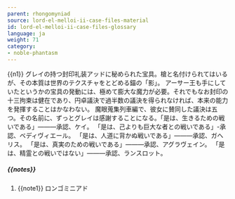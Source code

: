 ```yaml
---
parent: rhongomyniad
source: lord-el-melloi-ii-case-files-material
id: lord-el-melloi-ii-case-files-glossary
language: ja
weight: 71
category:
- noble-phantasm
---
```


{{n1}}
グレイの持つ封印礼装アッドに秘められた宝具。槍と名付けられてはいるが、その本質は世界のテクスチャをとどめる錨の「影」。
アーサー王も手にしていたというかの宝具の発動には、極めて膨大な魔力が必要。それでもなお封印の十三拘束は健在であり、円卓議決で過半数の議決を得られなければ、本来の能力を発揮することはかなわない。
魔眼蒐集列車編で、彼女に賛同した議決は五つ。その名前に、ずっとグレイは感謝することになる。「是は、生きるための戦いである」―――承認、ケイ。
「是は、己よりも巨大な者との戦いである」-承認、ベディヴィエール。
「是は、人道に背かぬ戦いである」―――承認、ガへリス。
「是は、真実のための戦いである」―――承認、アグラヴェイン。
「是は、精霊との戦いではない」―――承認、ランスロット。

##### {{notes}}

1. {{note1}} ロンゴミニアド
